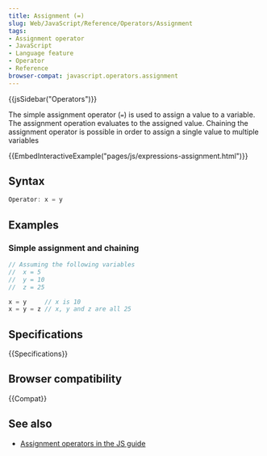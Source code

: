 ```yaml
---
title: Assignment (=)
slug: Web/JavaScript/Reference/Operators/Assignment
tags:
- Assignment operator
- JavaScript
- Language feature
- Operator
- Reference
browser-compat: javascript.operators.assignment
---
```

{{jsSidebar("Operators")}}

The simple assignment operator (`=`) is used to assign a value to a variable.
The assignment operation evaluates to the assigned value. Chaining the
assignment operator is possible in order to assign a single value to multiple
variables

{{EmbedInteractiveExample("pages/js/expressions-assignment.html")}}

## Syntax

```js
Operator: x = y
```

## Examples

### Simple assignment and chaining

```js
// Assuming the following variables
//  x = 5
//  y = 10
//  z = 25

x = y     // x is 10
x = y = z // x, y and z are all 25
```

## Specifications

{{Specifications}}

## Browser compatibility

{{Compat}}

## See also

- [Assignment operators in the JS guide](/en-US/docs/Web/JavaScript/Guide/Expressions_and_Operators#Assignment)
